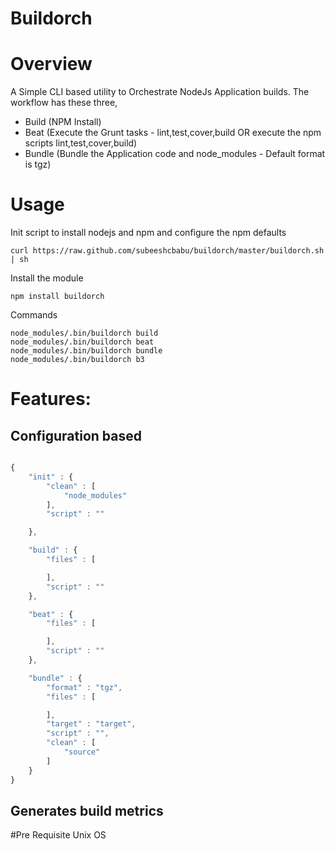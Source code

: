 Buildorch
=========

# Overview
A Simple CLI based utility to Orchestrate NodeJs Application builds.
The workflow has these three,
- Build  (NPM Install)
- Beat   (Execute the Grunt tasks - lint,test,cover,build OR execute the npm scripts lint,test,cover,build)
- Bundle (Bundle the Application code and node_modules - Default format is tgz)

# Usage

Init script to install nodejs and npm and configure the npm defaults

    curl https://raw.github.com/subeeshcbabu/buildorch/master/buildorch.sh | sh

Install the module
	
	npm install buildorch

Commands
	
	node_modules/.bin/buildorch build
	node_modules/.bin/buildorch beat
	node_modules/.bin/buildorch bundle
	node_modules/.bin/buildorch b3


# Features:

## Configuration based 

```js

{
	"init" : {
		"clean"	: [
			"node_modules"
		],
		"script" : ""

	},

	"build" : {
		"files" : [

		],
		"script" : ""
	},

	"beat" : {
		"files" : [

		],
		"script" : ""
	},

	"bundle" : {
		"format" : "tgz",
 		"files" : [

		],
		"target" : "target",
		"script" : "",
		"clean"	: [
			"source"
		]
	}
}
```

## Generates build metrics



#Pre Requisite
Unix OS

